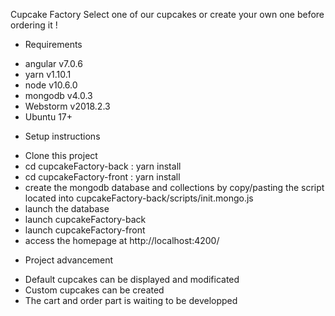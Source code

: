 Cupcake Factory
Select one of our cupcakes or create your own one before ordering it !

* Requirements
- angular v7.0.6
- yarn v1.10.1
- node v10.6.0
- mongodb v4.0.3
- Webstorm v2018.2.3
- Ubuntu 17+

* Setup instructions
- Clone this project
- cd cupcakeFactory-back : yarn install
- cd cupcakeFactory-front : yarn install
- create the mongodb database and collections by copy/pasting the script located into cupcakeFactory-back/scripts/init.mongo.js
- launch the database
- launch cupcakeFactory-back
- launch cupcakeFactory-front
- access the homepage at http://localhost:4200/

* Project advancement
- Default cupcakes can be displayed and modificated
- Custom cupcakes can be created
- The cart and order part is waiting to be developped
